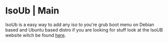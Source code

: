 # IsoUb | Main
IsoUb is a easy way to add any iso to you're grub boot menu on Debian based and Ubuntu based distro if you are looking for stuff look at the IsoUB website witch be found [here](https://httpanimation.github.io/IsoUB/).
